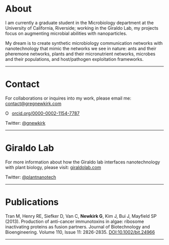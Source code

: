 # About
I am currently a graduate student in the Microbiology department at the University of California, Riverside; working in the Giraldo Lab, my projects focus on augmenting microbial abilities with nanoparticles. 

My dream is to create synthetic microbiology communication networks with nanotechnology that mimic the networks we see in nature: ants and their pheremone networks, plants and their micronutrient networks, microbes and their populations, and host/pathogen exploitation frameworks.

---

# Contact
For collaborations or inquires into my work, please email me: contact@gregnewkirk.com

<div itemscope itemtype="https://schema.org/Person"><a itemprop="sameAs" content="https://orcid.org/0000-0002-1154-7787" href="https://orcid.org/0000-0002-1154-7787" target="orcid.widget" rel="noopener noreferrer" style="vertical-align:top;"><img src="https://orcid.org/sites/default/files/images/orcid_16x16.png" style="width:1em;margin-right:.5em;" alt="ORCID iD icon">orcid.org/0000-0002-1154-7787</a></div>

Twitter: [@gnewkirk](https://twitter.com/gnewkirk)

---

# Giraldo Lab

For more information about how the Giraldo lab interfaces nanotechnology with plant biology, please visit: [giraldolab.com](https://giraldolab.com/)

Twitter: [@plantnanotech](https://twitter.com/plantnanotech)

---

# Publications
Tran M, Henry RE, Siefker D, Van C, **Newkirk G**, Kim J, Bui J, Mayfield SP (2013). Production of anti-cancer immunotoxins in algae: ribosome inactivating proteins as fusion partners. Journal of Biotechnology and Bioengineering. Volume 110, Issue 11: 2826-2835. [DOI:10.1002/bit.24966](https://paperpile.com/app/p/eabde6a9-2c69-0274-98a4-895e53552434)

---
